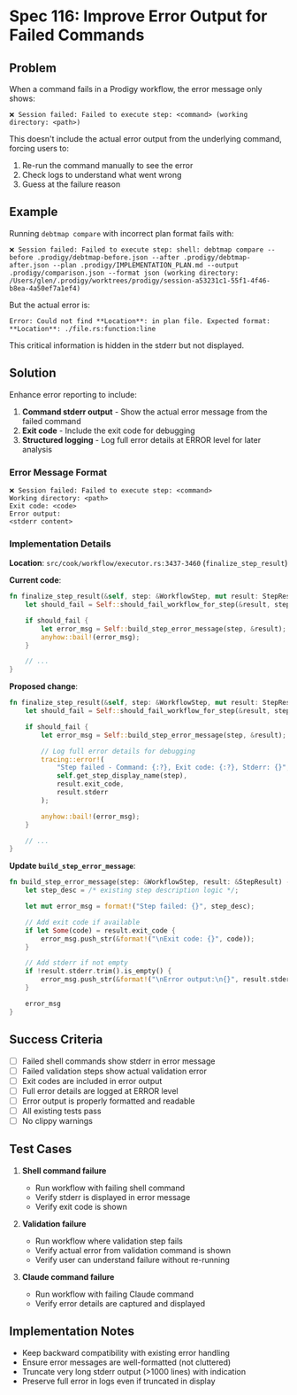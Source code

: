 # Spec 116: Improve Error Output for Failed Commands

## Problem

When a command fails in a Prodigy workflow, the error message only shows:
```
❌ Session failed: Failed to execute step: <command> (working directory: <path>)
```

This doesn't include the actual error output from the underlying command, forcing users to:
1. Re-run the command manually to see the error
2. Check logs to understand what went wrong
3. Guess at the failure reason

## Example

Running `debtmap compare` with incorrect plan format fails with:
```
❌ Session failed: Failed to execute step: shell: debtmap compare --before .prodigy/debtmap-before.json --after .prodigy/debtmap-after.json --plan .prodigy/IMPLEMENTATION_PLAN.md --output .prodigy/comparison.json --format json (working directory: /Users/glen/.prodigy/worktrees/prodigy/session-a53231c1-55f1-4f46-b8ea-4a50ef7a1ef4)
```

But the actual error is:
```
Error: Could not find **Location**: in plan file. Expected format: **Location**: ./file.rs:function:line
```

This critical information is hidden in the stderr but not displayed.

## Solution

Enhance error reporting to include:
1. **Command stderr output** - Show the actual error message from the failed command
2. **Exit code** - Include the exit code for debugging
3. **Structured logging** - Log full error details at ERROR level for later analysis

### Error Message Format

```
❌ Session failed: Failed to execute step: <command>
Working directory: <path>
Exit code: <code>
Error output:
<stderr content>
```

### Implementation Details

**Location**: `src/cook/workflow/executor.rs:3437-3460` (`finalize_step_result`)

**Current code**:
```rust
fn finalize_step_result(&self, step: &WorkflowStep, mut result: StepResult) -> Result<StepResult> {
    let should_fail = Self::should_fail_workflow_for_step(&result, step);

    if should_fail {
        let error_msg = Self::build_step_error_message(step, &result);
        anyhow::bail!(error_msg);
    }

    // ...
}
```

**Proposed change**:
```rust
fn finalize_step_result(&self, step: &WorkflowStep, mut result: StepResult) -> Result<StepResult> {
    let should_fail = Self::should_fail_workflow_for_step(&result, step);

    if should_fail {
        let error_msg = Self::build_step_error_message(step, &result);

        // Log full error details for debugging
        tracing::error!(
            "Step failed - Command: {:?}, Exit code: {:?}, Stderr: {}",
            self.get_step_display_name(step),
            result.exit_code,
            result.stderr
        );

        anyhow::bail!(error_msg);
    }

    // ...
}
```

**Update `build_step_error_message`**:
```rust
fn build_step_error_message(step: &WorkflowStep, result: &StepResult) -> String {
    let step_desc = /* existing step description logic */;

    let mut error_msg = format!("Step failed: {}", step_desc);

    // Add exit code if available
    if let Some(code) = result.exit_code {
        error_msg.push_str(&format!("\nExit code: {}", code));
    }

    // Add stderr if not empty
    if !result.stderr.trim().is_empty() {
        error_msg.push_str(&format!("\nError output:\n{}", result.stderr));
    }

    error_msg
}
```

## Success Criteria

- [ ] Failed shell commands show stderr in error message
- [ ] Failed validation steps show actual validation error
- [ ] Exit codes are included in error output
- [ ] Full error details are logged at ERROR level
- [ ] Error output is properly formatted and readable
- [ ] All existing tests pass
- [ ] No clippy warnings

## Test Cases

1. **Shell command failure**
   - Run workflow with failing shell command
   - Verify stderr is displayed in error message
   - Verify exit code is shown

2. **Validation failure**
   - Run workflow where validation step fails
   - Verify actual error from validation command is shown
   - Verify user can understand failure without re-running

3. **Claude command failure**
   - Run workflow with failing Claude command
   - Verify error details are captured and displayed

## Implementation Notes

- Keep backward compatibility with existing error handling
- Ensure error messages are well-formatted (not cluttered)
- Truncate very long stderr output (>1000 lines) with indication
- Preserve full error in logs even if truncated in display
